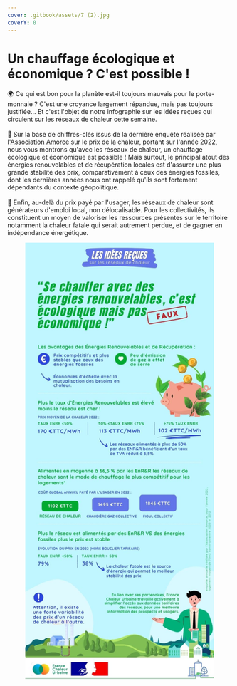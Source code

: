 ```yaml
---
cover: .gitbook/assets/7 (2).jpg
coverY: 0
---
```


# Un chauffage écologique et économique ? C'est possible !

🌍 Ce qui est bon pour la planète est-il toujours mauvais pour le porte-monnaie ? C'est une croyance largement répandue, mais pas toujours justifiée... Et c'est l'objet de notre infographie sur les idées reçues qui circulent sur les réseaux de chaleur cette semaine.\
\
🔎 Sur la base de chiffres-clés issus de la dernière enquête réalisée par l'[Association Amorce](https://amorce.asso.fr/) sur le prix de la chaleur, portant sur l'année 2022, nous vous montrons qu'avec les réseaux de chaleur, un chauffage écologique et économique est possible ! Mais surtout, le principal atout des énergies renouvelables et de récupération locales est d'assurer une plus grande stabilité des prix, comparativement à ceux des énergies fossiles, dont les dernières années nous ont rappelé qu'ils sont fortement dépendants du contexte géopolitique.\
\
🤝 Enfin, au-delà du prix payé par l'usager, les réseaux de chaleur sont générateurs d'emploi local, non délocalisable. Pour les collectivités, ils constituent un moyen de valoriser les ressources présentes sur le  territoire notamment la chaleur fatale qui serait autrement perdue, et de gagner en indépendance énergétique.

<figure><img src=".gitbook/assets/5 (2).jpg" alt=""><figcaption></figcaption></figure>


